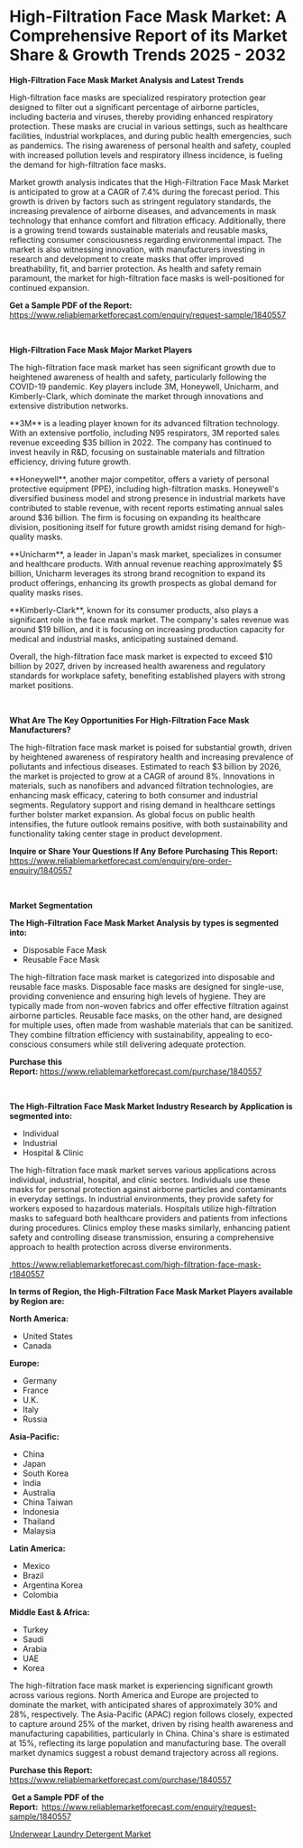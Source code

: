 <p><h1>High-Filtration Face Mask Market: A Comprehensive Report of its Market Share & Growth Trends 2025 - 2032</h1></p><p><strong>High-Filtration Face Mask Market Analysis and Latest Trends</strong></p>
<p><p>High-filtration face masks are specialized respiratory protection gear designed to filter out a significant percentage of airborne particles, including bacteria and viruses, thereby providing enhanced respiratory protection. These masks are crucial in various settings, such as healthcare facilities, industrial workplaces, and during public health emergencies, such as pandemics. The rising awareness of personal health and safety, coupled with increased pollution levels and respiratory illness incidence, is fueling the demand for high-filtration face masks.</p><p>Market growth analysis indicates that the High-Filtration Face Mask Market is anticipated to grow at a CAGR of 7.4% during the forecast period. This growth is driven by factors such as stringent regulatory standards, the increasing prevalence of airborne diseases, and advancements in mask technology that enhance comfort and filtration efficacy. Additionally, there is a growing trend towards sustainable materials and reusable masks, reflecting consumer consciousness regarding environmental impact. The market is also witnessing innovation, with manufacturers investing in research and development to create masks that offer improved breathability, fit, and barrier protection. As health and safety remain paramount, the market for high-filtration face masks is well-positioned for continued expansion.</p></p>
<p><strong>Get a Sample PDF of the Report:&nbsp;</strong> <a href="https://www.reliablemarketforecast.com/enquiry/request-sample/1840557?utm_campaign=3252&utm_medium=2&utm_source=Github&utm_content=ia&utm_term=05032025&utm_id=high-filtration-face-mask">https://www.reliablemarketforecast.com/enquiry/request-sample/1840557</a></p>
<p>&nbsp;</p>
<p><strong>High-Filtration Face Mask Major Market Players</strong></p>
<p><p>The high-filtration face mask market has seen significant growth due to heightened awareness of health and safety, particularly following the COVID-19 pandemic. Key players include 3M, Honeywell, Unicharm, and Kimberly-Clark, which dominate the market through innovations and extensive distribution networks.</p><p>**3M** is a leading player known for its advanced filtration technology. With an extensive portfolio, including N95 respirators, 3M reported sales revenue exceeding $35 billion in 2022. The company has continued to invest heavily in R&D, focusing on sustainable materials and filtration efficiency, driving future growth.</p><p>**Honeywell**, another major competitor, offers a variety of personal protective equipment (PPE), including high-filtration masks. Honeywell's diversified business model and strong presence in industrial markets have contributed to stable revenue, with recent reports estimating annual sales around $36 billion. The firm is focusing on expanding its healthcare division, positioning itself for future growth amidst rising demand for high-quality masks.</p><p>**Unicharm**, a leader in Japan's mask market, specializes in consumer and healthcare products. With annual revenue reaching approximately $5 billion, Unicharm leverages its strong brand recognition to expand its product offerings, enhancing its growth prospects as global demand for quality masks rises.</p><p>**Kimberly-Clark**, known for its consumer products, also plays a significant role in the face mask market. The company's sales revenue was around $19 billion, and it is focusing on increasing production capacity for medical and industrial masks, anticipating sustained demand.</p><p>Overall, the high-filtration face mask market is expected to exceed $10 billion by 2027, driven by increased health awareness and regulatory standards for workplace safety, benefiting established players with strong market positions.</p></p>
<p>&nbsp;</p>
<p><strong>What Are The Key Opportunities For High-Filtration Face Mask Manufacturers?</strong></p>
<p><p>The high-filtration face mask market is poised for substantial growth, driven by heightened awareness of respiratory health and increasing prevalence of pollutants and infectious diseases. Estimated to reach $3 billion by 2026, the market is projected to grow at a CAGR of around 8%. Innovations in materials, such as nanofibers and advanced filtration technologies, are enhancing mask efficacy, catering to both consumer and industrial segments. Regulatory support and rising demand in healthcare settings further bolster market expansion. As global focus on public health intensifies, the future outlook remains positive, with both sustainability and functionality taking center stage in product development.</p></p>
<p><strong>Inquire or Share Your Questions If Any Before Purchasing This Report:</strong> <a href="https://www.reliablemarketforecast.com/enquiry/pre-order-enquiry/1840557?utm_campaign=3252&utm_medium=2&utm_source=Github&utm_content=ia&utm_term=05032025&utm_id=high-filtration-face-mask">https://www.reliablemarketforecast.com/enquiry/pre-order-enquiry/1840557</a></p>
<p>&nbsp;</p>
<p><strong>Market Segmentation</strong></p>
<p><strong>The High-Filtration Face Mask Market Analysis by types is segmented into:</strong></p>
<p><ul><li>Disposable Face Mask</li><li>Reusable Face Mask</li></ul></p>
<p><p>The high-filtration face mask market is categorized into disposable and reusable face masks. Disposable face masks are designed for single-use, providing convenience and ensuring high levels of hygiene. They are typically made from non-woven fabrics and offer effective filtration against airborne particles. Reusable face masks, on the other hand, are designed for multiple uses, often made from washable materials that can be sanitized. They combine filtration efficiency with sustainability, appealing to eco-conscious consumers while still delivering adequate protection.</p></p>
<p><strong>Purchase this Report:&nbsp;</strong><a href="https://www.reliablemarketforecast.com/purchase/1840557?utm_campaign=3252&utm_medium=2&utm_source=Github&utm_content=ia&utm_term=05032025&utm_id=high-filtration-face-mask">https://www.reliablemarketforecast.com/purchase/1840557</a></p>
<p>&nbsp;</p>
<p><strong>The High-Filtration Face Mask Market Industry Research by Application is segmented into:</strong></p>
<p><ul><li>Individual</li><li>Industrial</li><li>Hospital & Clinic</li></ul></p>
<p><p>The high-filtration face mask market serves various applications across individual, industrial, hospital, and clinic sectors. Individuals use these masks for personal protection against airborne particles and contaminants in everyday settings. In industrial environments, they provide safety for workers exposed to hazardous materials. Hospitals utilize high-filtration masks to safeguard both healthcare providers and patients from infections during procedures. Clinics employ these masks similarly, enhancing patient safety and controlling disease transmission, ensuring a comprehensive approach to health protection across diverse environments.</p></p>
<p><a href="https://www.reliablemarketforecast.com/high-filtration-face-mask-r1840557?utm_campaign=3252&utm_medium=2&utm_source=Github&utm_content=ia&utm_term=05032025&utm_id=high-filtration-face-mask">&nbsp;https://www.reliablemarketforecast.com/high-filtration-face-mask-r1840557</a></p>
<p><strong>In terms of Region, the High-Filtration Face Mask Market Players available by Region are:</strong></p>
<p>
    <p> <strong> North America: </strong>
        <ul>
            <li>United States</li>
            <li>Canada</li>
        </ul>
        </p> 
    <p> <strong> Europe: </strong>
        <ul>
            <li>Germany</li>
            <li>France</li>
            <li>U.K.</li>
            <li>Italy</li>
            <li>Russia</li>
        </ul>
        </p> 
    <p> <strong> Asia-Pacific: </strong>
        <ul>
            <li>China</li>
            <li>Japan</li>
            <li>South Korea</li>
            <li>India</li>
            <li>Australia</li>
            <li>China Taiwan</li>
            <li>Indonesia</li>
            <li>Thailand</li>
            <li>Malaysia</li>
        </ul>
        </p> 
    <p> <strong> Latin America: </strong>
        <ul>
            <li>Mexico</li>
            <li>Brazil</li>
            <li>Argentina Korea</li>
            <li>Colombia</li>
        </ul>
        </p> 
    <p> <strong> Middle East & Africa: </strong>
        <ul>
            <li>Turkey</li>
            <li>Saudi</li>
            <li>Arabia</li>
            <li>UAE</li>
            <li>Korea</li>
        </ul>
    </p>
    </p>
<p><p>The high-filtration face mask market is experiencing significant growth across various regions. North America and Europe are projected to dominate the market, with anticipated shares of approximately 30% and 28%, respectively. The Asia-Pacific (APAC) region follows closely, expected to capture around 25% of the market, driven by rising health awareness and manufacturing capabilities, particularly in China. China's share is estimated at 15%, reflecting its large population and manufacturing base. The overall market dynamics suggest a robust demand trajectory across all regions.</p></p>
<p><strong>Purchase this Report: </strong><a href="https://www.reliablemarketforecast.com/purchase/1840557?utm_campaign=3252&utm_medium=2&utm_source=Github&utm_content=ia&utm_term=05032025&utm_id=high-filtration-face-mask">https://www.reliablemarketforecast.com/purchase/1840557</a></p>
<p>&nbsp;<strong>Get a Sample PDF of the Report:&nbsp;&nbsp;</strong><a href="https://www.reliablemarketforecast.com/enquiry/request-sample/1840557?utm_campaign=3252&utm_medium=2&utm_source=Github&utm_content=ia&utm_term=05032025&utm_id=high-filtration-face-mask">https://www.reliablemarketforecast.com/enquiry/request-sample/1840557</a></p>
<p><strong></strong></p>
<p><p><a href="https://github.com/ugurgyuri/Market-Research-Report-List-1/blob/main/underwear-laundry-detergent-market.md?utm_campaign=3252&utm_medium=2&utm_source=Github&utm_content=ia&utm_term=05032025&utm_id=high-filtration-face-mask">Underwear Laundry Detergent Market</a></p></p>